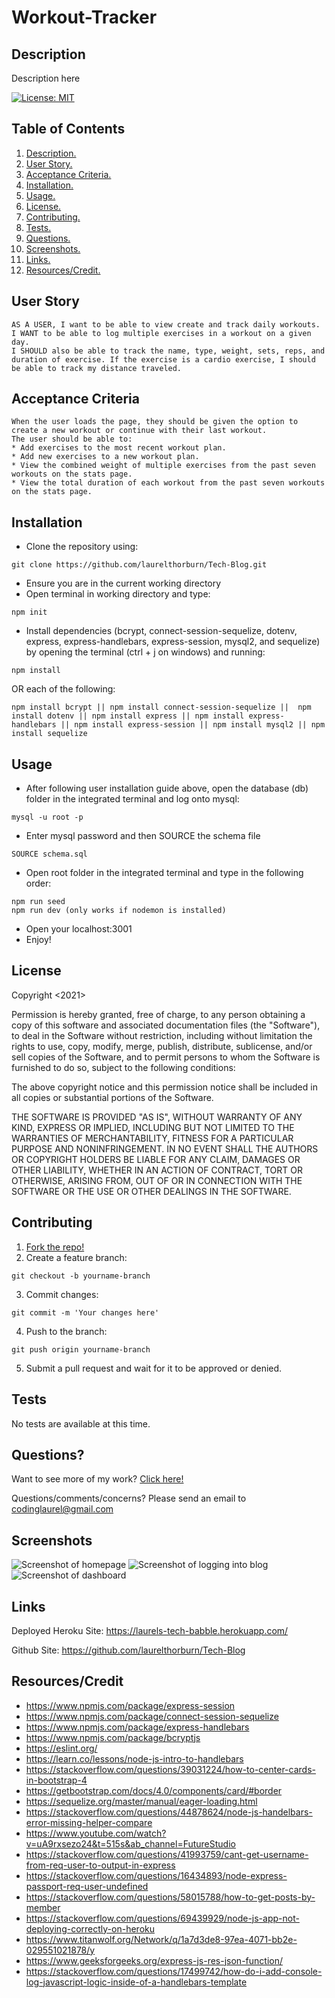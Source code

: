 # Workout-Tracker

<a name="descsection"></a>
## Description
Description here

[![License: MIT](https://img.shields.io/badge/License-MIT-yellow.svg)](https://opensource.org/licenses/MIT)


## Table of Contents
1. [ Description. ](#descsection)
2. [ User Story. ](#usersection)
3. [ Acceptance Criteria. ](#acceptancesection)
4. [ Installation. ](#installsection)
5. [ Usage. ](#usagesection)
6. [ License. ](#licensesection)
7. [ Contributing. ](#contribsection)
8. [ Tests. ](#testsection)
9. [ Questions. ](#questionssection)
10. [ Screenshots. ](#picsection)
11. [ Links. ](#linksection)
12. [ Resources/Credit. ](#creditsection)

<a name="usersection"></a>
## User Story
```
AS A USER, I want to be able to view create and track daily workouts. 
I WANT to be able to log multiple exercises in a workout on a given day. 
I SHOULD also be able to track the name, type, weight, sets, reps, and duration of exercise. If the exercise is a cardio exercise, I should be able to track my distance traveled.
```

<a name="acceptancesection"></a>
## Acceptance Criteria
```
When the user loads the page, they should be given the option to create a new workout or continue with their last workout.
The user should be able to:
* Add exercises to the most recent workout plan.
* Add new exercises to a new workout plan.
* View the combined weight of multiple exercises from the past seven workouts on the stats page.
* View the total duration of each workout from the past seven workouts on the stats page.
```

<a name="installsection"></a>
## Installation
* Clone the repository using:
```
git clone https://github.com/laurelthorburn/Tech-Blog.git
```
* Ensure you are in the current working directory
* Open terminal in working directory and type:
```
npm init
```
* Install dependencies (bcrypt, connect-session-sequelize, dotenv, express, express-handlebars, express-session, mysql2, and sequelize) by opening the terminal (ctrl + j on windows) and running:
```
npm install
```
OR each of the following:
```
npm install bcrypt || npm install connect-session-sequelize ||  npm install dotenv || npm install express || npm install express-handlebars || npm install express-session || npm install mysql2 || npm install sequelize
```

<a name="usagesection"></a>
## Usage
*  After following user installation guide above, open the database (db) folder in the integrated terminal and log onto mysql:
```
mysql -u root -p
```
* Enter mysql password and then SOURCE the schema file
```
SOURCE schema.sql
```
* Open root folder in the integrated terminal and type in the following order:
```
npm run seed
npm run dev (only works if nodemon is installed)
```
* Open your localhost:3001 
* Enjoy!

<a name="licensesection"></a>
## License
Copyright <2021>

Permission is hereby granted, free of charge, to any person obtaining a copy of this software and associated documentation files (the "Software"), to deal in the Software without restriction, including without limitation the rights to use, copy, modify, merge, publish, distribute, sublicense, and/or sell copies of the Software, and to permit persons to whom the Software is furnished to do so, subject to the following conditions:

The above copyright notice and this permission notice shall be included in all copies or substantial portions of the Software.

THE SOFTWARE IS PROVIDED "AS IS", WITHOUT WARRANTY OF ANY KIND, EXPRESS OR IMPLIED, INCLUDING BUT NOT LIMITED TO THE WARRANTIES OF MERCHANTABILITY, FITNESS FOR A PARTICULAR PURPOSE AND NONINFRINGEMENT. IN NO EVENT SHALL THE AUTHORS OR COPYRIGHT HOLDERS BE LIABLE FOR ANY CLAIM, DAMAGES OR OTHER LIABILITY, WHETHER IN AN ACTION OF CONTRACT, TORT OR OTHERWISE, ARISING FROM, OUT OF OR IN CONNECTION WITH THE SOFTWARE OR THE USE OR OTHER DEALINGS IN THE SOFTWARE.

  <a name="contribsection"></a>
## Contributing
  
1. [Fork the repo!](https://docs.github.com/en/get-started/quickstart/fork-a-repo)
2. Create a feature branch:
```
git checkout -b yourname-branch
```
3. Commit changes:
```
git commit -m 'Your changes here'
```
4. Push to the branch:
```
git push origin yourname-branch
```
5. Submit a pull request and wait for it to be approved or denied.

  <a name="testsection"></a>
## Tests
  No tests are available at this time.

  <a name="questionssection"></a>
## Questions?
  Want to see more of my work? [Click here!](https://github.com/laurelthorburn)

  Questions/comments/concerns? Please send an email to codinglaurel@gmail.com

  <a name="picsection"></a>
  ## Screenshots
  ![Screenshot of homepage](./public/media/screenshot2.png)
  ![Screenshot of logging into blog](./public/media/screenshot1.png)
  ![Screenshot of dashboard](./public/media/screenshot3.png)

  <a name="linksection"></a>
  ## Links
  
  Deployed Heroku Site: https://laurels-tech-babble.herokuapp.com/

  Github Site: https://github.com/laurelthorburn/Tech-Blog

  <a name="creditsection"></a>
## Resources/Credit
* https://www.npmjs.com/package/express-session
* https://www.npmjs.com/package/connect-session-sequelize
* https://www.npmjs.com/package/express-handlebars
* https://www.npmjs.com/package/bcryptjs
* https://eslint.org/
* https://learn.co/lessons/node-js-intro-to-handlebars
* https://stackoverflow.com/questions/39031224/how-to-center-cards-in-bootstrap-4
* https://getbootstrap.com/docs/4.0/components/card/#border
* https://sequelize.org/master/manual/eager-loading.html
* https://stackoverflow.com/questions/44878624/node-js-handelbars-error-missing-helper-compare
* https://www.youtube.com/watch?v=uA9rxsezo24&t=515s&ab_channel=FutureStudio
* https://stackoverflow.com/questions/41993759/cant-get-username-from-req-user-to-output-in-express
* https://stackoverflow.com/questions/16434893/node-express-passport-req-user-undefined
* https://stackoverflow.com/questions/58015788/how-to-get-posts-by-member
* https://stackoverflow.com/questions/69439929/node-js-app-not-deploying-correctly-on-heroku
* https://www.titanwolf.org/Network/q/1a7d3de8-97ea-4071-bb2e-029551021878/y
* https://www.geeksforgeeks.org/express-js-res-json-function/
* https://stackoverflow.com/questions/17499742/how-do-i-add-console-log-javascript-logic-inside-of-a-handlebars-template


